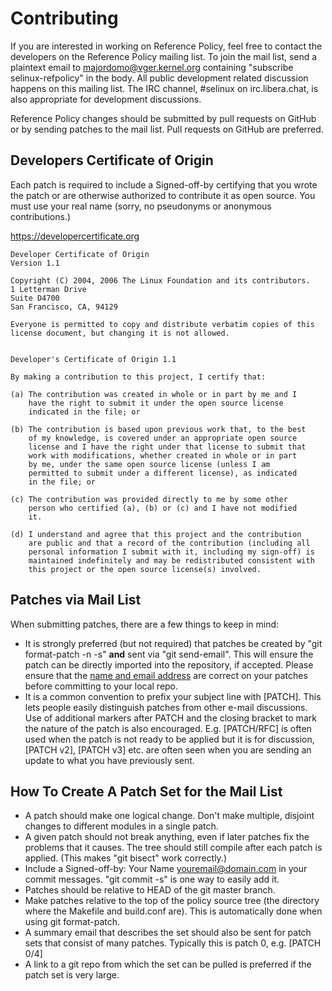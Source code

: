 # Contributing

If you are interested in working on Reference Policy, feel free to
contact the developers on the Reference Policy mailing
list. To join the mail list, send a plaintext email to majordomo@vger.kernel.org
containing "subscribe selinux-refpolicy" in the body. All public
development related discussion happens on this mailing list. The IRC
channel, \#selinux on irc.libera.chat, is also appropriate for
development discussions.

Reference Policy changes should be submitted by pull requests on GitHub or
by sending patches to the mail list. Pull requests on GitHub are preferred.

## Developers Certificate of Origin

Each patch is required to include a Signed-off-by certifying that you wrote the
patch or are otherwise authorized to contribute it as open source. You must use
your real name (sorry, no pseudonyms or anonymous contributions.)

https://developercertificate.org

```text
Developer Certificate of Origin
Version 1.1

Copyright (C) 2004, 2006 The Linux Foundation and its contributors.
1 Letterman Drive
Suite D4700
San Francisco, CA, 94129

Everyone is permitted to copy and distribute verbatim copies of this
license document, but changing it is not allowed.


Developer's Certificate of Origin 1.1

By making a contribution to this project, I certify that:

(a) The contribution was created in whole or in part by me and I
    have the right to submit it under the open source license
    indicated in the file; or

(b) The contribution is based upon previous work that, to the best
    of my knowledge, is covered under an appropriate open source
    license and I have the right under that license to submit that
    work with modifications, whether created in whole or in part
    by me, under the same open source license (unless I am
    permitted to submit under a different license), as indicated
    in the file; or

(c) The contribution was provided directly to me by some other
    person who certified (a), (b) or (c) and I have not modified
    it.

(d) I understand and agree that this project and the contribution
    are public and that a record of the contribution (including all
    personal information I submit with it, including my sign-off) is
    maintained indefinitely and may be redistributed consistent with
    this project or the open source license(s) involved.
```

## Patches via Mail List

When submitting patches, there are a few things to keep in mind:

- It is strongly preferred (but not required) that patches be created
  by "git format-patch -n -s" **and** sent via "git send-email". This
  will ensure the patch can be directly imported into the repository,
  if accepted. Please ensure that the [name and email
  address](http://github.com/guides/tell-git-your-user-name-and-email-address)
  are correct on your patches before committing to your local repo.
- It is a common convention to prefix your subject line with [PATCH].
  This lets people easily distinguish patches from other e-mail
  discussions. Use of additional markers after PATCH and the closing
  bracket to mark the nature of the patch is also encouraged. E.g.
  [PATCH/RFC] is often used when the patch is not ready to be applied
  but it is for discussion, [PATCH v2], [PATCH v3] etc. are often seen
  when you are sending an update to what you have previously sent.

## How To Create A Patch Set for the Mail List

- A patch should make one logical change. Don't make multiple,
  disjoint changes to different modules in a single patch.
- A given patch should not break anything, even if later patches fix
  the problems that it causes. The tree should still compile after
  each patch is applied. (This makes "git bisect" work correctly.)
- Include a Signed-off-by: Your Name <youremail@domain.com> in your
  commit messages.  "git commit -s" is one way to easily add it.
- Patches should be relative to HEAD of the git master branch.
- Make patches relative to the top of the policy source tree (the
  directory where the Makefile and build.conf are). This is
  automatically done when using git format-patch.
- A summary email that describes the set should also be sent for patch
  sets that consist of many patches. Typically this is patch 0, e.g.
  [PATCH 0/4]
- A link to a git repo from which the set can be pulled is preferred
  if the patch set is very large.
